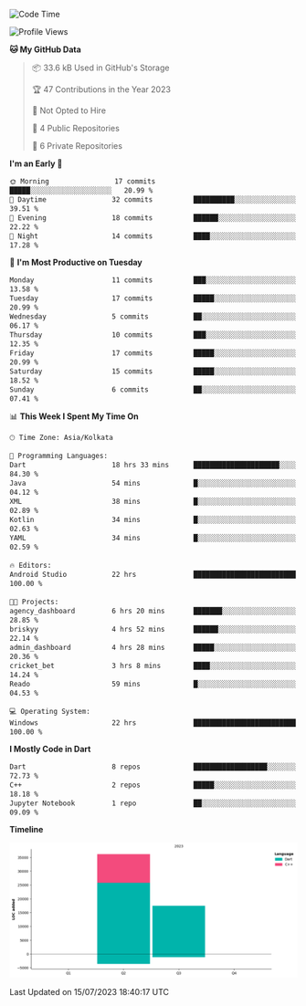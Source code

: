 <!--START_SECTION:waka-->
![Code Time](http://img.shields.io/badge/Code%20Time-113%20hrs%2010%20mins-blue)

![Profile Views](http://img.shields.io/badge/Profile%20Views-1-blue)

**🐱 My GitHub Data** 

> 📦 33.6 kB Used in GitHub's Storage 
 > 
> 🏆 47 Contributions in the Year 2023
 > 
> 🚫 Not Opted to Hire
 > 
> 📜 4 Public Repositories 
 > 
> 🔑 6 Private Repositories 
 > 
**I'm an Early 🐤** 

```text
🌞 Morning                17 commits          █████░░░░░░░░░░░░░░░░░░░░   20.99 % 
🌆 Daytime                32 commits          ██████████░░░░░░░░░░░░░░░   39.51 % 
🌃 Evening                18 commits          ██████░░░░░░░░░░░░░░░░░░░   22.22 % 
🌙 Night                  14 commits          ████░░░░░░░░░░░░░░░░░░░░░   17.28 % 
```
📅 **I'm Most Productive on Tuesday** 

```text
Monday                   11 commits          ███░░░░░░░░░░░░░░░░░░░░░░   13.58 % 
Tuesday                  17 commits          █████░░░░░░░░░░░░░░░░░░░░   20.99 % 
Wednesday                5 commits           ██░░░░░░░░░░░░░░░░░░░░░░░   06.17 % 
Thursday                 10 commits          ███░░░░░░░░░░░░░░░░░░░░░░   12.35 % 
Friday                   17 commits          █████░░░░░░░░░░░░░░░░░░░░   20.99 % 
Saturday                 15 commits          █████░░░░░░░░░░░░░░░░░░░░   18.52 % 
Sunday                   6 commits           ██░░░░░░░░░░░░░░░░░░░░░░░   07.41 % 
```


📊 **This Week I Spent My Time On** 

```text
🕑︎ Time Zone: Asia/Kolkata

💬 Programming Languages: 
Dart                     18 hrs 33 mins      █████████████████████░░░░   84.30 % 
Java                     54 mins             █░░░░░░░░░░░░░░░░░░░░░░░░   04.12 % 
XML                      38 mins             █░░░░░░░░░░░░░░░░░░░░░░░░   02.89 % 
Kotlin                   34 mins             █░░░░░░░░░░░░░░░░░░░░░░░░   02.63 % 
YAML                     34 mins             █░░░░░░░░░░░░░░░░░░░░░░░░   02.59 % 

🔥 Editors: 
Android Studio           22 hrs              █████████████████████████   100.00 % 

🐱‍💻 Projects: 
agency_dashboard         6 hrs 20 mins       ███████░░░░░░░░░░░░░░░░░░   28.85 % 
briskyy                  4 hrs 52 mins       ██████░░░░░░░░░░░░░░░░░░░   22.14 % 
admin_dashboard          4 hrs 28 mins       █████░░░░░░░░░░░░░░░░░░░░   20.36 % 
cricket_bet              3 hrs 8 mins        ████░░░░░░░░░░░░░░░░░░░░░   14.24 % 
Reado                    59 mins             █░░░░░░░░░░░░░░░░░░░░░░░░   04.53 % 

💻 Operating System: 
Windows                  22 hrs              █████████████████████████   100.00 % 
```

**I Mostly Code in Dart** 

```text
Dart                     8 repos             ██████████████████░░░░░░░   72.73 % 
C++                      2 repos             █████░░░░░░░░░░░░░░░░░░░░   18.18 % 
Jupyter Notebook         1 repo              ██░░░░░░░░░░░░░░░░░░░░░░░   09.09 % 
```



**Timeline**

![Lines of Code chart](https://raw.githubusercontent.com/sairam030/sairam030/main/assets/bar_graph.png)


 Last Updated on 15/07/2023 18:40:17 UTC
<!--END_SECTION:waka-->
